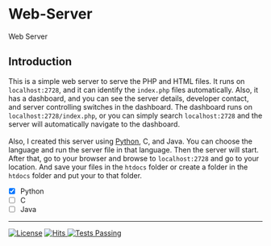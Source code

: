# Web-Server
Web Server

## Introduction
This is a simple web server to serve the PHP and HTML files. It runs on `localhost:2728`, and it can identify the `index.php` files automatically. Also, it has a dashboard, and you can see the server details, developer contact, and server controlling switches in the dashboard. The dashboard runs on `localhost:2728/index.php`, or you can simply search `localhost:2728` and the server will automatically navigate to the dashboard.
<br><br>
Also, I created this server using [Python](https://github.com/DasunThathsara/Web-Server/tree/main/Python), C, and Java. You can choose the language and run the server file in that language. Then the server will start. After that, go to your browser and browse to `localhost:2728` and go to your location. And save your files in the `htdocs` folder or create a folder in the `htdocs` folder and put your to that folder.

- [x] Python
- [ ] C
- [ ] Java 
____

[![License](https://img.shields.io/badge/License-Apache_2.0-blue.svg)](https://opensource.org/licenses/Apache-2.0)
<a href="https://hits.sh/github.com/DasunThathsara/Web-Server/">
    <img alt="Hits" src="https://hits.sh/github.com/DasunThathsara/Web-Server.svg?label=Views"/>
</a>
<a href="https://github.com/DasunThathsara/Web-Server/actions">
    <img alt="Tests Passing" src="https://github.com/anuraghazra/github-readme-stats/workflows/Test/badge.svg" />
</a>
